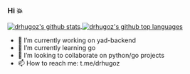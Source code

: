 ### Hi :boom:

<a href="https://github.com/drhugoz">
    <img align="center" src="https://github-readme-stats.vercel.app/api?username=drhugoz&show_icons=true&count_private=true&theme=maroongold&include_all_commits=true" alt="drhugoz's github stats" />
    <img align="center" src="https://github-readme-stats.vercel.app/api/top-langs/?username=drhugoz&langs_count=10&count_private=true&layout=compact&theme=maroongold" alt="drhugoz's github top languages"/>
</a>

- 🔭 I’m currently working on yad-backend
- 🌱 I’m currently learning go
- 👯 I’m looking to collaborate on python/go projects
- 📫 How to reach me: t.me/drhugoz

<!--
**drhugoz/drhugoz** is a ✨ _special_ ✨ repository because its `README.md` (this file) appears on your GitHub profile.

Here are some ideas to get you started:

- 🔭 I’m currently working on ...
- 🌱 I’m currently learning ...
- 👯 I’m looking to collaborate on ...
- 🤔 I’m looking for help with ...
- 💬 Ask me about ...
- 📫 How to reach me: ...
- 😄 Pronouns: ...
- ⚡ Fun fact: ...
-->
